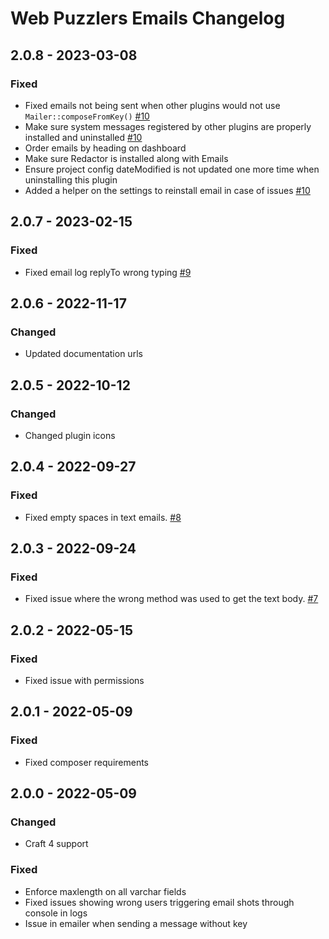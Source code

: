 # Web Puzzlers Emails Changelog

## 2.0.8 - 2023-03-08

### Fixed

- Fixed emails not being sent when other plugins would not use `Mailer::composeFromKey()` [#10](https://github.com/ryssbowh/craft-emails/issues/10)
- Make sure system messages registered by other plugins are properly installed and uninstalled [#10](https://github.com/ryssbowh/craft-emails/issues/10)
- Order emails by heading on dashboard
- Make sure Redactor is installed along with Emails
- Ensure project config dateModified is not updated one more time when uninstalling this plugin
- Added a helper on the settings to reinstall email in case of issues [#10](https://github.com/ryssbowh/craft-emails/issues/10)

## 2.0.7 - 2023-02-15

### Fixed

- Fixed email log replyTo wrong typing [#9](https://github.com/ryssbowh/craft-emails/issues/9)

## 2.0.6 - 2022-11-17

### Changed

- Updated documentation urls

## 2.0.5 - 2022-10-12

### Changed

- Changed plugin icons

## 2.0.4 - 2022-09-27

### Fixed

- Fixed empty spaces in text emails. [#8](https://github.com/ryssbowh/craft-emails/issues/8)

## 2.0.3 - 2022-09-24

### Fixed

- Fixed issue where the wrong method was used to get the text body. [#7](https://github.com/ryssbowh/craft-emails/issues/7)

## 2.0.2 - 2022-05-15

### Fixed

- Fixed issue with permissions

## 2.0.1 - 2022-05-09

### Fixed

- Fixed composer requirements

## 2.0.0 - 2022-05-09

### Changed

- Craft 4 support

### Fixed

- Enforce maxlength on all varchar fields
- Fixed issues showing wrong users triggering email shots through console in logs
- Issue in emailer when sending a message without key